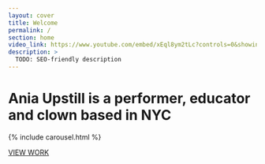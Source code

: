 ```yaml
---
layout: cover
title: Welcome
permalink: /
section: home
video_link: https://www.youtube.com/embed/xEql8ym2tLc?controls=0&showinfo=0&rel=0&autoplay=1&loop=1
description: >
  TODO: SEO-friendly description
---
```


<h1 id="main-header">Ania Upstill is a performer, educator and clown based in NYC</h1>

{% include carousel.html %}

<center-l>
  <a href="/performer.html" class="btn">VIEW WORK</a>
</center-l>

<div></div>
